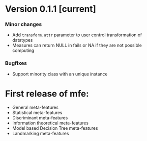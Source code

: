 # Version 0.1.1 [current]

### Minor changes
* Add `transform.attr` parameter to user control transformation of datatypes
* Measures can return NULL in fails or NA if they are not possible computing

### Bugfixes
* Support minority class with an unique instance

# First release of **mfe**:

* General meta-features
* Statistical meta-features
* Discriminant meta-features
* Information theoretical meta-features
* Model based Decision Tree meta-features
* Landmarking meta-features


